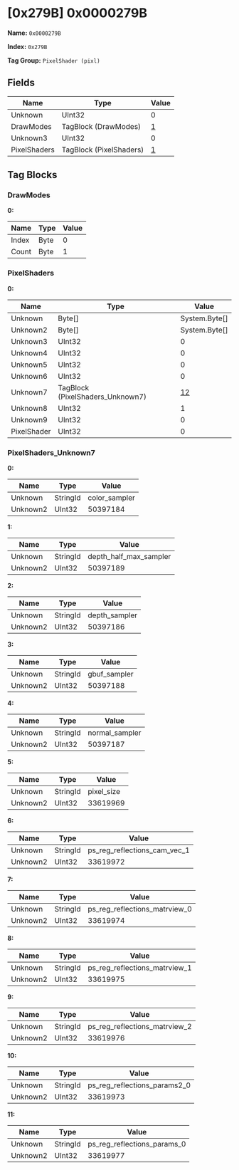 # [0x279B] 0x0000279B

**Name:** ```0x0000279B```

**Index:** ```0x279B```

**Tag Group:** ```PixelShader (pixl)```

## Fields

Name	| Type	| Value
---	|---	|---	|
Unknown	|UInt32	|0
DrawModes	|TagBlock (DrawModes)	|[1](#drawmodes)
Unknown3	|UInt32	|0
PixelShaders	|TagBlock (PixelShaders)	|[1](#pixelshaders)


## Tag Blocks

### DrawModes

**0:**

Name	| Type	| Value
---	|---	|---	|
Index	|Byte	|0
Count	|Byte	|1


### PixelShaders

**0:**

Name	| Type	| Value
---	|---	|---	|
Unknown	|Byte[]	|System.Byte[]
Unknown2	|Byte[]	|System.Byte[]
Unknown3	|UInt32	|0
Unknown4	|UInt32	|0
Unknown5	|UInt32	|0
Unknown6	|UInt32	|0
Unknown7	|TagBlock (PixelShaders_Unknown7)	|[12](#pixelshaders_unknown7)
Unknown8	|UInt32	|1
Unknown9	|UInt32	|0
PixelShader	|UInt32	|0


### PixelShaders_Unknown7

**0:**

Name	| Type	| Value
---	|---	|---	|
Unknown	|StringId	|color_sampler
Unknown2	|UInt32	|50397184


**1:**

Name	| Type	| Value
---	|---	|---	|
Unknown	|StringId	|depth_half_max_sampler
Unknown2	|UInt32	|50397189


**2:**

Name	| Type	| Value
---	|---	|---	|
Unknown	|StringId	|depth_sampler
Unknown2	|UInt32	|50397186


**3:**

Name	| Type	| Value
---	|---	|---	|
Unknown	|StringId	|gbuf_sampler
Unknown2	|UInt32	|50397188


**4:**

Name	| Type	| Value
---	|---	|---	|
Unknown	|StringId	|normal_sampler
Unknown2	|UInt32	|50397187


**5:**

Name	| Type	| Value
---	|---	|---	|
Unknown	|StringId	|pixel_size
Unknown2	|UInt32	|33619969


**6:**

Name	| Type	| Value
---	|---	|---	|
Unknown	|StringId	|ps_reg_reflections_cam_vec_1
Unknown2	|UInt32	|33619972


**7:**

Name	| Type	| Value
---	|---	|---	|
Unknown	|StringId	|ps_reg_reflections_matrview_0
Unknown2	|UInt32	|33619974


**8:**

Name	| Type	| Value
---	|---	|---	|
Unknown	|StringId	|ps_reg_reflections_matrview_1
Unknown2	|UInt32	|33619975


**9:**

Name	| Type	| Value
---	|---	|---	|
Unknown	|StringId	|ps_reg_reflections_matrview_2
Unknown2	|UInt32	|33619976


**10:**

Name	| Type	| Value
---	|---	|---	|
Unknown	|StringId	|ps_reg_reflections_params2_0
Unknown2	|UInt32	|33619973


**11:**

Name	| Type	| Value
---	|---	|---	|
Unknown	|StringId	|ps_reg_reflections_params_0
Unknown2	|UInt32	|33619977


